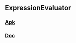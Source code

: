 ## ExpressionEvaluator

### [Apk](https://drive.google.com/file/d/1QZor4qIPWwN3mX6GJi3EJzYGFBoHhYVB/view?usp=sharing)
### [Doc](https://docs.google.com/document/d/1sZvxTiUr_rJRjmH7bv3z8-K7JWS5EIWqHHF1sMvoUFo/edit?usp=drive_link)
